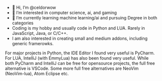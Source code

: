 - 👋 Hi, I’m @celdorwow
- 👀 I’m interested in computer science, ai, and gaming
- 🌱 I’m currently learning machine learning/ai and pursuing Degree in both categories
- Coding is my hobby and usually code in Python and LUA. Rarely in JavaScript, Java, or C/C++.
- I am also interested in creating small and medium addons, including generic framerowks.

For major projects in Python, the IDE Editor I found very useful is PyCharm. For LUA, IntelliJ (with EmmyLua) has also been found very useful. While both PyCharm and IntelliJ can be free for opensource projects, the full free alternative is VSCode. Some more full free alternatives are NeoVim (NeoVim-lua), Atom Eclipse etc.
